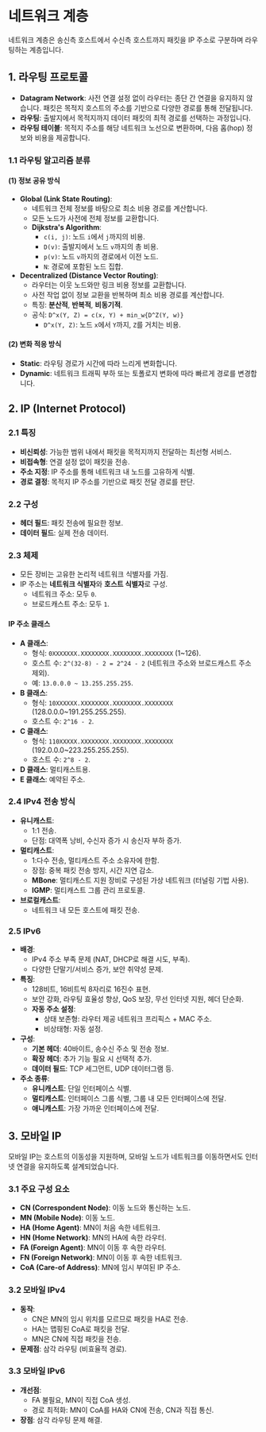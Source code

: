 # 네트워크 계층

네트워크 계층은 송신측 호스트에서 수신측 호스트까지 패킷을 IP 주소로 구분하며 라우팅하는 계층입니다.

## 1. 라우팅 프로토콜

- **Datagram Network**: 사전 연결 설정 없이 라우터는 종단 간 연결을 유지하지 않습니다. 패킷은 목적지 호스트의 주소를 기반으로 다양한 경로를 통해 전달됩니다.
- **라우팅**: 출발지에서 목적지까지 데이터 패킷의 최적 경로를 선택하는 과정입니다.
- **라우팅 테이블**: 목적지 주소를 해당 네트워크 노선으로 변환하며, 다음 홉(hop) 정보와 비용을 제공합니다.

### 1.1 라우팅 알고리즘 분류

#### (1) 정보 공유 방식
- **Global (Link State Routing)**:
  - 네트워크 전체 정보를 바탕으로 최소 비용 경로를 계산합니다.
  - 모든 노드가 사전에 전체 정보를 교환합니다.
  - **Dijkstra's Algorithm**:
    - `c(i, j)`: 노드 `i`에서 `j`까지의 비용.
    - `D(v)`: 출발지에서 노드 `v`까지의 총 비용.
    - `p(v)`: 노드 `v`까지의 경로에서 이전 노드.
    - `N`: 경로에 포함된 노드 집합.
- **Decentralized (Distance Vector Routing)**:
  - 라우터는 이웃 노드와만 링크 비용 정보를 교환합니다.
  - 사전 작업 없이 정보 교환을 반복하며 최소 비용 경로를 계산합니다.
  - 특징: **분산적**, **반복적**, **비동기적**.
  - 공식: `D^x(Y, Z) = c(x, Y) + min_w{D^Z(Y, w)}`
    - `D^x(Y, Z)`: 노드 `x`에서 `Y`까지, `Z`를 거치는 비용.

#### (2) 변화 적응 방식
- **Static**: 라우팅 경로가 시간에 따라 느리게 변화합니다.
- **Dynamic**: 네트워크 트래픽 부하 또는 토폴로지 변화에 따라 빠르게 경로를 변경합니다.

## 2. IP (Internet Protocol)

### 2.1 특징
- **비신뢰성**: 가능한 범위 내에서 패킷을 목적지까지 전달하는 최선형 서비스.
- **비접속형**: 연결 설정 없이 패킷을 전송.
- **주소 지정**: IP 주소를 통해 네트워크 내 노드를 고유하게 식별.
- **경로 결정**: 목적지 IP 주소를 기반으로 패킷 전달 경로를 판단.

### 2.2 구성
- **헤더 필드**: 패킷 전송에 필요한 정보.
- **데이터 필드**: 실제 전송 데이터.

### 2.3 체제
- 모든 장비는 고유한 논리적 네트워크 식별자를 가짐.
- IP 주소는 **네트워크 식별자**와 **호스트 식별자**로 구성.
  - 네트워크 주소: 모두 `0`.
  - 브로드캐스트 주소: 모두 `1`.

#### IP 주소 클래스
- **A 클래스**:
  - 형식: `0XXXXXXX.XXXXXXXX.XXXXXXXX.XXXXXXXX` (1~126).
  - 호스트 수: `2^(32-8) - 2 = 2^24 - 2` (네트워크 주소와 브로드캐스트 주소 제외).
  - 예: `13.0.0.0 ~ 13.255.255.255`.
- **B 클래스**:
  - 형식: `10XXXXXX.XXXXXXXX.XXXXXXXX.XXXXXXXX` (128.0.0.0~191.255.255.255).
  - 호스트 수: `2^16 - 2`.
- **C 클래스**:
  - 형식: `110XXXXX.XXXXXXXX.XXXXXXXX.XXXXXXXX` (192.0.0.0~223.255.255.255).
  - 호스트 수: `2^8 - 2`.
- **D 클래스**: 멀티캐스트용.
- **E 클래스**: 예약된 주소.

### 2.4 IPv4 전송 방식
- **유니캐스트**:
  - 1:1 전송.
  - 단점: 대역폭 낭비, 수신자 증가 시 송신자 부하 증가.
- **멀티캐스트**:
  - 1:다수 전송, 멀티캐스트 주소 소유자에 한함.
  - 장점: 중복 패킷 전송 방지, 시간 지연 감소.
  - **MBone**: 멀티캐스트 지원 장비로 구성된 가상 네트워크 (터널링 기법 사용).
  - **IGMP**: 멀티캐스트 그룹 관리 프로토콜.
- **브로컬캐스트**:
  - 네트워크 내 모든 호스트에 패킷 전송.

### 2.5 IPv6
- **배경**:
  - IPv4 주소 부족 문제 (NAT, DHCP로 해결 시도, 부족).
  - 다양한 단말기/서비스 증가, 보안 취약성 문제.
- **특징**:
  - 128비트, 16비트씩 8자리로 16진수 표현.
  - 보안 강화, 라우팅 효율성 향상, QoS 보장, 무선 인터넷 지원, 헤더 단순화.
  - **자동 주소 설정**:
    - 상태 보존형: 라우터 제공 네트워크 프리픽스 + MAC 주소.
    - 비상태형: 자동 설정.
- **구성**:
  - **기본 헤더**: 40바이트, 송수신 주소 및 전송 정보.
  - **확장 헤더**: 추가 기능 필요 시 선택적 추가.
  - **데이터 필드**: TCP 세그먼트, UDP 데이터그램 등.
- **주소 종류**:
  - **유니캐스트**: 단일 인터페이스 식별.
  - **멀티캐스트**: 인터페이스 그룹 식별, 그룹 내 모든 인터페이스에 전달.
  - **애니캐스트**: 가장 가까운 인터페이스에 전달.

## 3. 모바일 IP

모바일 IP는 호스트의 이동성을 지원하며, 모바일 노드가 네트워크를 이동하면서도 인터넷 연결을 유지하도록 설계되었습니다.

### 3.1 주요 구성 요소
- **CN (Correspondent Node)**: 이동 노드와 통신하는 노드.
- **MN (Mobile Node)**: 이동 노드.
- **HA (Home Agent)**: MN이 처음 속한 네트워크.
- **HN (Home Network)**: MN의 HA에 속한 라우터.
- **FA (Foreign Agent)**: MN이 이동 후 속한 라우터.
- **FN (Foreign Network)**: MN이 이동 후 속한 네트워크.
- **CoA (Care-of Address)**: MN에 임시 부여된 IP 주소.

### 3.2 모바일 IPv4
- **동작**:
  - CN은 MN의 임시 위치를 모르므로 패킷을 HA로 전송.
  - HA는 맵핑된 CoA로 패킷을 전달.
  - MN은 CN에 직접 패킷을 전송.
- **문제점**: 삼각 라우팅 (비효율적 경로).

### 3.3 모바일 IPv6
- **개선점**:
  - FA 불필요, MN이 직접 CoA 생성.
  - 경로 최적화: MN이 CoA를 HA와 CN에 전송, CN과 직접 통신.
- **장점**: 삼각 라우팅 문제 해결.
